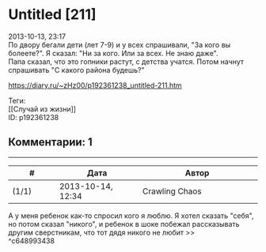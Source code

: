Untitled [211]
==============

  
2013-10-13, 23:17  
 По двору бегали дети (лет 7-9) и у всех спрашивали, "За кого вы болеете?". Я сказал: "Ни за кого. Или за всех. Не знаю даже".   
 Папа сказал, что это гопники растут, с детства учатся. Потом начнут спрашивать "С какого района будешь?"   
  
<https://diary.ru/~zHz00/p192361238_untitled-211.htm>  
  
Теги:  
[[Случай из жизни]]  
ID: p192361238  


Комментарии: 1
--------------

  


---



|         #         |              Дата              |                     Автор                     |           ID           |
| --- | --- | --- | --- |
| (1/1) | 2013-10-14, 12:34 | Crawling Chaos | c648993438 |

  
 А у меня ребенок как-то спросил кого я люблю. Я хотел сказать "себя", но потом сказал "никого", и ребенок в шоке побежал рассказывать другим сверстникам, что тот дядя никого не любит >>   
 ^c648993438